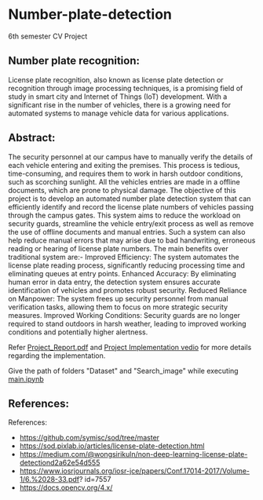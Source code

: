 # Number-plate-detection
6th semester CV Project

## Number plate recognition:
License plate recognition, also known as license plate detection or recognition through image processing techniques, is a promising field of study in smart city and Internet of Things (IoT) development. With a significant rise in the number of vehicles, there is a growing need for automated systems to manage vehicle data for various applications.


## Abstract: 
The security personnel at our campus have to manually verify the details of each vehicle
entering and exiting the premises. This process is tedious, time-consuming, and requires
them to work in harsh outdoor conditions, such as scorching sunlight. All the vehicles entries
are made in a offline documents, which are prone to physical damage. The objective of this
project is to develop an automated number plate detection system that can efficiently
identify and record the license plate numbers of vehicles passing through the campus gates.
This system aims to reduce the workload on security guards, streamline the vehicle
entry/exit process as well as remove the use of offline documents and manual entries. Such
a system can also help reduce manual errors that may arise due to bad handwriting,
erroneous reading or hearing of license plate numbers.
The main benefits over traditional system are:-
Improved Efficiency: The system automates the license plate reading process,
significantly reducing processing time and eliminating queues at entry points.
Enhanced Accuracy: By eliminating human error in data entry, the detection system
ensures accurate identification of vehicles and promotes robust security.
Reduced Reliance on Manpower: The system frees up security personnel from manual
verification tasks, allowing them to focus on more strategic security measures.
Improved Working Conditions: Security guards are no longer required to stand
outdoors in harsh weather, leading to improved working conditions and potentially
higher alertness.

Refer [Project_Report.pdf](B21CS034_B21CS014_B21CS036.pdf) and [Project Implementation vedio](https://drive.google.com/file/d/1M0iOA1-8Fd7X8GIJI1S8sztNUgw_u0Y6/view?usp=sharing)  for more details regarding the implementation. 

Give the path of folders "Dataset" and "Search_image" while executing [main.ipynb](main.ipynb)
## References:
References:
* https://github.com/symisc/sod/tree/master
* https://sod.pixlab.io/articles/license-plate-detection.html
* https://medium.com/@wongsirikuln/non-deep-learning-license-plate-detectiond2a62e54d555
* https://www.iosrjournals.org/iosr-jce/papers/Conf.17014-2017/Volume-1/6.%2028-33.pdf?
id=7557
* https://docs.opencv.org/4.x/

